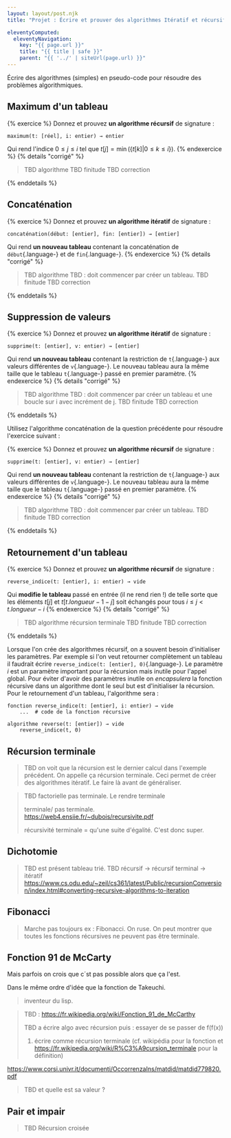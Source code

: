 ```yaml
---
layout: layout/post.njk
title: "Projet : Écrire et prouver des algorithmes Itératif et récursif"

eleventyComputed:
  eleventyNavigation:
    key: "{{ page.url }}"
    title: "{{ title | safe }}"
    parent: "{{ '../' | siteUrl(page.url) }}"
---
```



Écrire des algorithmes (simples) en pseudo-code pour résoudre des problèmes algorithmiques.

## Maximum d'un tableau

{% exercice %}
Donnez et prouvez **un algorithme récursif** de signature :

```pseudocode
maximum(t: [réel], i: entier) → entier
```

Qui rend l'indice $0 \leq j \leq i$ tel que $t[j] = \min(\{t[k] \vert 0\leq k \leq i\})$.
{% endexercice %}
{% details "corrigé" %}

> TBD algorithme
> TBD finitude
> TBD correction

{% enddetails %}

## Concaténation

{% exercice %}
Donnez et prouvez **un algorithme itératif** de signature :

```pseudocode
concaténation(début: [entier], fin: [entier]) → [entier]
```

Qui rend **un nouveau tableau** contenant la concaténation de `début`{.language-} et de `fin`{.language-}.
{% endexercice %}
{% details "corrigé" %}

> TBD algorithme
> TBD : doit commencer par créer un tableau.
> TBD finitude
> TBD correction

{% enddetails %}

## Suppression de valeurs

{% exercice %}
Donnez et prouvez **un algorithme itératif** de signature :

```pseudocode
supprime(t: [entier], v: entier) → [entier]
```

Qui rend **un nouveau tableau** contenant la restriction de `t`{.language-} aux valeurs différentes de `v`{.language-}. Le nouveau tableau aura la même taille que le tableau `t`{.language-} passé en premier paramètre.
{% endexercice %}
{% details "corrigé" %}

> TBD algorithme
> TBD : doit commencer par créer un tableau et une boucle sur i avec incrément de j.
> TBD finitude
> TBD correction

{% enddetails %}

Utilisez l'algorithme concaténation de la question précédente pour résoudre l'exercice suivant :

{% exercice %}
Donnez et prouvez **un algorithme récursif** de signature :

```pseudocode
supprime(t: [entier], v: entier) → [entier]
```

Qui rend **un nouveau tableau** contenant la restriction de `t`{.language-} aux valeurs différentes de `v`{.language-}. Le nouveau tableau aura la même taille que le tableau `t`{.language-} passé en premier paramètre.
{% endexercice %}
{% details "corrigé" %}

> TBD algorithme
> TBD : doit commencer par créer un tableau.
> TBD finitude
> TBD correction

{% enddetails %}

## Retournement d'un tableau

{% exercice %}
Donnez et prouvez **un algorithme récursif** de signature :

```pseudocode
reverse_indice(t: [entier], i: entier) → vide
```

Qui **modifie le tableau** passé en entrée (il ne rend rien !) de telle sorte que les éléments $t[j]$ et $t[t.longueur - 1 - j]$ soit échangés pour tous $i \leq j < t.longueur - i$
{% endexercice %}
{% details "corrigé" %}

> TBD algorithme récursion terminale
> TBD finitude
> TBD correction

{% enddetails %}

Lorsque l'on crée des algorithmes récursif, on a souvent besoin d'initialiser les paramètres. Par exemple si l'on veut retourner complètement un tableau il faudrait écrire `reverse_indice(t: [entier], 0)`{.language-}. Le paramètre $i$ est un paramètre important pour la récursion mais inutile pour l'appel global. Pour éviter d'avoir des paramètres inutile on _encapsulera_ la fonction récursive dans un algorithme dont le seul but est d'initialiser la récursion. Pour le retournement d'un tableau, l'algorithme sera :

```pseudocode
fonction reverse_indice(t: [entier], i: entier) → vide
    ...  # code de la fonction récursive

algorithme reverse(t: [entier]) → vide
    reverse_indice(t, 0)
```

## Récursion terminale

> TBD on voit que la récursion est le dernier calcul dans l'exemple précédent. On appelle ça récursion terminale. Ceci permet de créer des algorithmes itératif. Le faire là avant de généraliser.

> TBD factorielle pas terminale. Le rendre terminale
> 
> terminale/ pas terminale. <https://web4.ensiie.fr/~dubois/recursivite.pdf>
> 
> récursivité terminale = qu'une suite d'égalité. C'est donc super.

## Dichotomie

> TBD est présent tableau trié.
> TBD récursif -> récursif terminal -> itératif
> <https://www.cs.odu.edu/~zeil/cs361/latest/Public/recursionConversion/index.html#converting-recursive-algorithms-to-iteration>

## Fibonacci

> Marche pas toujours ex : Fibonacci. On ruse.
> On peut montrer que toutes les fonctions récursives ne peuvent pas être terminale.

## Fonction 91 de McCarty

Mais parfois on crois que c´st pas possible alors que ça l'est.

Dans le même ordre d'idée que la fonction de Takeuchi.

> inventeur du lisp.

> TBD : <https://fr.wikipedia.org/wiki/Fonction_91_de_McCarthy>
>
> TBD a écrire algo avec récursion puis : essayer de se passer de f(f(x))
>
> 1. écrire comme récursion terminale (cf. wikipédia pour la fonction et <https://fr.wikipedia.org/wiki/R%C3%A9cursion_terminale> pour la définition)

<https://www.corsi.univr.it/documenti/OccorrenzaIns/matdid/matdid779820.pdf>
> 

> TBD et quelle est sa valeur ?

## Pair et impair

> TBD Récursion croisée
